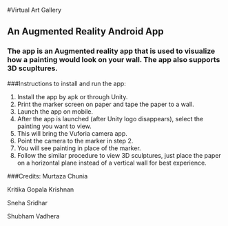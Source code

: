 #Virtual Art Gallery
## An Augmented Reality Android App

### The app is an Augmented reality app that is used to visualize how a painting would look on your wall. The app also supports 3D scupltures.

###Instructions to install and run the app:

1. Install the app by apk or through Unity.
2. Print the marker screen on paper and tape the paper to a wall.
3. Launch the app on mobile.
4. After the app is launched (after Unity logo disappears), select the painting you want to view.
5. This will bring the Vuforia camera app.
6. Point the camera to the marker in step 2.
7. You will see painting in place of the marker.
8. Follow the similar procedure to view 3D sculptures, just place the paper on a horizontal plane instead of a vertical wall for best experience.

###Credits:
Murtaza Chunia

Kritika Gopala Krishnan

Sneha Sridhar

Shubham Vadhera
